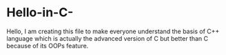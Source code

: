 # Hello-in-C-
Hello, I am creating this file to make everyone understand the basis of C++ language which is actually the advanced version of C but better than C because of its OOPs feature. 
